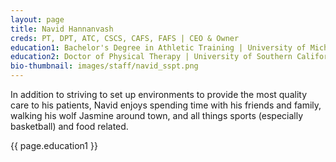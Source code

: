 ```yaml
---
layout: page
title: Navid Hannanvash
creds: PT, DPT, ATC, CSCS, CAFS, FAFS | CEO & Owner
education1: Bachelor's Degree in Athletic Training | University of Michigan
education2: Doctor of Physical Therapy | University of Southern California
bio-thumbnail: images/staff/navid_sspt.png
---
```


In addition to striving to set up environments to provide the most quality care to his patients, Navid enjoys spending time with his friends and family, walking his wolf Jasmine around town, and all things sports (especially basketball) and food related.

{{ page.education1 }}
